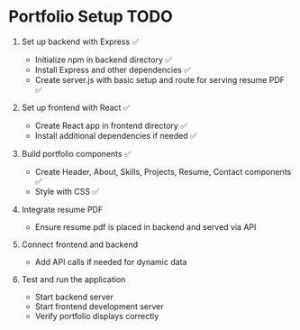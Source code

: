 # Portfolio Setup TODO

1. Set up backend with Express ✅
   - Initialize npm in backend directory ✅
   - Install Express and other dependencies ✅
   - Create server.js with basic setup and route for serving resume PDF ✅

2. Set up frontend with React ✅
   - Create React app in frontend directory ✅
   - Install additional dependencies if needed ✅

3. Build portfolio components ✅
   - Create Header, About, Skills, Projects, Resume, Contact components ✅
   - Style with CSS ✅

4. Integrate resume PDF
   - Ensure resume.pdf is placed in backend and served via API

5. Connect frontend and backend
   - Add API calls if needed for dynamic data

6. Test and run the application
   - Start backend server
   - Start frontend development server
   - Verify portfolio displays correctly
